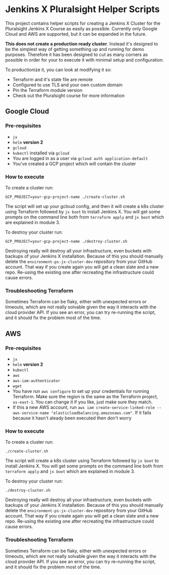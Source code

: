 # Jenkins X Pluralsight Helper Scripts

This project contains helper scripts for creating a Jenkins X Cluster 
for the Pluralsight Jenkins X Course as easily as possible. Currently only Google Cloud and 
AWS are supported, but it can be expanded in the future.

**This does not create a production ready cluster**. Instead it's 
designed to be the simplest way of getting something up and running
for demo purposes. Therefore it has been designed to cut as many corners 
as possible in order for your to execute it with minimal setup and configuration.

To productionize it, you can look at modifying it so:

- Terraform and it's state file are remote
- Configured to use TLS and your own custom domain
- Pin the Terraform module version
- Check out the  Pluralsight course for more information  

## Google Cloud

### Pre-requisites

- `jx` 
- `helm` **version 2**
- `gcloud`
- `kubectl` installed via `gcloud`
- You are logged in as a user via `gcloud auth application-default`
- You've created a GCP project which will contain the cluster

### How to execute

To create a cluster run:

`GCP_PROJECT=your-gcp-project-name ./create-cluster.sh`

The script will set up your gcloud config, and then it will 
create a k8s cluster using Terraform followed by `jx boot` to 
install Jenkins X. You will get some prompts on 
the command line both from `terraform apply` and `jx boot` which
are explained in module 3.

To destroy your cluster run:

`GCP_PROJECT=your-gcp-project-name ./destroy-cluster.sh`

Destroying really will destroy all your infrastructure, even buckets with
backups of your Jenkins X installation. Because of this you should manually
delete the `environment-ps-jx-cluster-dev` repository from your GitHub account.
That way if you create again you will get a clean slate and a new repo. Re-using 
the existing one after recreating the infrastructure could cause errors.

### Troubleshooting Terraform

Sometimes Terraform can be flaky, either with unexpected errors or timeouts, which 
are not really solvable given the way it interacts with the cloud provider API. If 
you see an error, you can try re-running the script, and it should fix the problem most of the time.

## AWS

### Pre-requisites

- `jx` 
- `helm` **version 2**
- `kubectl` 
- `aws` 
- `aws-iam-authenticator` 
- `wget` 
- You have run `aws configure` to set up your credentials for running Terraform. 
Make sure the region is the same as the Terraform project, `us-east-1`. You can change 
it if you like, just make sure they match.
- If this a new AWS account, run `aws iam create-service-linked-role --aws-service-name "elasticloadbalancing.amazonaws.com"`. 
If it fails because it hasn't aleady been executed then don't worry

### How to execute

To create a cluster run:

`./create-cluster.sh`

The script will create a k8s cluster using Terraform followed by `jx boot` to 
install Jenkins X. You will get some prompts on 
the command line both from `terraform apply` and `jx boot` which
are explained in module 3.

To destroy your cluster run:

`./destroy-cluster.sh`

Destroying really will destroy all your infrastructure, even buckets with
backups of your Jenkins X installation. Because of this you should manually
delete the `environment-ps-jx-cluster-dev` repository from your GitHub account.
That way if you create again you will get a clean slate and a new repo. Re-using 
the existing one after recreating the infrastructure could cause errors.

### Troubleshooting Terraform

Sometimes Terraform can be flaky, either with unexpected errors or timeouts, which 
are not really solvable given the way it interacts with the cloud provider API. If 
you see an error, you can try re-running the script, and it should fix the problem most of the time.